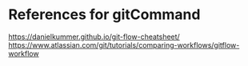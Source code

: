 # References for gitCommand

https://danielkummer.github.io/git-flow-cheatsheet/
https://www.atlassian.com/git/tutorials/comparing-workflows/gitflow-workflow